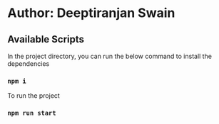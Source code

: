 # Author: Deeptiranjan Swain
## Available Scripts

In the project directory, you can run the below command to install the dependencies

### `npm i`


To run the project 

### `npm run start`